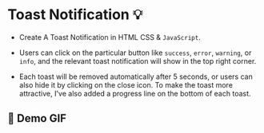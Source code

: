 # Toast Notification :bulb: 
- Create A Toast Notification in HTML CSS &amp; `JavaScript`.

- Users can click on the particular button like `success`, `error`, `warning`, or `info`, and the relevant toast notification will show in the top right corner. 

- Each toast will be removed automatically after 5 seconds, or users can also hide it by clicking on the close icon. To make the toast more attractive, I've also added a progress line on the bottom of each toast.

## :camera_flash: Demo GIF
